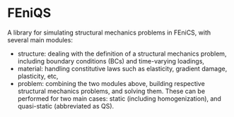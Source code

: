 # FEniQS
A library for simulating structural mechanics problems in FEniCS, with several main modules:
- structure: dealing with the definition of a structural mechanics problem, including boundary conditions (BCs) and time-varying loadings,
- material: handling constitutive laws such as elasticity, gradient damage, plasticity, etc,
- problem: combining the two modules above, building respective structural mechanics problems, and solving them. These can be performed for two main cases: static (including homogenization), and quasi-static (abbreviated as QS).
